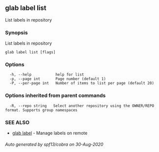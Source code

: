 ## glab label list

List labels in repository

### Synopsis

List labels in repository

```
glab label list [flags]
```

### Options

```
  -h, --help           help for list
  -p, --page int       Page number (default 1)
  -P, --per-page int   Number of items to list per page (default 20)
```

### Options inherited from parent commands

```
  -R, --repo string   Select another repository using the OWNER/REPO format. Supports group namespaces
```

### SEE ALSO

* [glab label](glab_label.md)	 - Manage labels on remote

###### Auto generated by spf13/cobra on 30-Aug-2020
